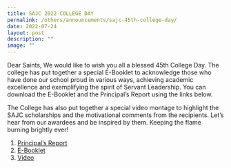 ```yaml
---
title: SAJC 2022 COLLEGE DAY
permalink: /others/announcements/sajc-45th-college-day/
date: 2022-07-24
layout: post
description: ""
image: ""
---
```

<p>Dear Saints, We would like to wish you all a blessed 45th College Day. The college has put together a special E-Booklet to acknowledge those who have done our school proud in various ways, achieving academic excellence and exemplifying the spirit of Servant Leadership. You can download the E-Booklet and the Principal’s Report using the links below.</p>
<p>The College has also put together a special video montage to highlight the SAJC scholarships and the motivational comments from the recipients. Let’s hear from our awardees and be inspired by them. Keeping the flame burning brightly ever!<br></p>
<ol>
<li><a href="/files/College_Day_Principals_Report_2022_v2.pdf" target="_blank" rel="noopener">Principal’s Report</a></li>
<li><a href="/files/SAJC_eBooklet_45th_College_Day.pdf" target="_blank" rel="noopener">E-Booklet</a></li>
<li><a href="https://vimeo.com/730205290/3061cd31e3" target="_blank" rel="noopener">Video</a></li>
</ol>